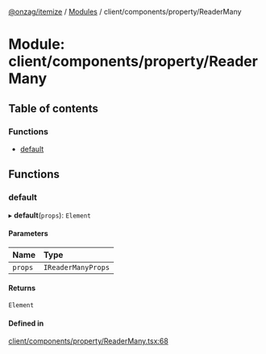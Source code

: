 [@onzag/itemize](../README.md) / [Modules](../modules.md) / client/components/property/ReaderMany

# Module: client/components/property/ReaderMany

## Table of contents

### Functions

- [default](client_components_property_ReaderMany.md#default)

## Functions

### default

▸ **default**(`props`): `Element`

#### Parameters

| Name | Type |
| :------ | :------ |
| `props` | `IReaderManyProps` |

#### Returns

`Element`

#### Defined in

[client/components/property/ReaderMany.tsx:68](https://github.com/onzag/itemize/blob/73e0c39e/client/components/property/ReaderMany.tsx#L68)
